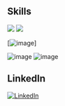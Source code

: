 



## Skills
<img src="{https://img.shields.io/badge/C%23-239120?style=for-the-badge&logo=c-sharp&logoColor=white}" />
<img src="{https://img.shields.io/badge/.NET-512BD4?style=for-the-badge&logo=dotnet&logoColor=white}" />

[![image](https://img.shields.io/badge/.NET-512BD4?style=for-the-badge&logo=dotnet&logoColor=white)]

![image]({https://img.shields.io/badge/.NET-512BD4?style=for-the-badge&logo=dotnet&logoColor=white})
![image]({https://img.shields.io/badge/C%23-239120?style=for-the-badge&logo=c-sharp&logoColor=white})

## LinkedIn
[![LinkedIn](https://skillicons.dev/icons?i=linkedin&perline=1)](https://www.linkedin.com/in/canberk-timurlenk/)







